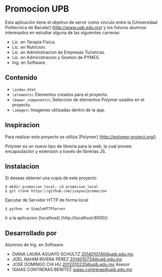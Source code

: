 # Promocion UPB 

Esta aplicación tiene el objetivo de servir como vinculo entre la [Universidad Politecnica de Bacalar] (http://www.upb.edu.mx) y los futuros alumnos interesados en estudiar alguna de las siguientes carreras:

* Lic. en Terapia Fisica.
* Lic. en Nutricion.
* Lic. en Administracion de Empresas Turisticas.
* Lic. en Administracion y Gestion de PYMES.
* Ing. en Software.

## Contenido

-   `\index.html`
-   `\elements\` Elementos creados para el proyecto.
-   `\bower_components\` Seleccion de elementos Polymer usados en el proyecto.
-   `\images\` Imagenes utilizadas dentro de la app.

## Inspiracion

Para realizar este proyecto se utiliza [Polymer] (http://polymer-project.org/).

Polymer es un nuevo tipo de libreria para la web, la cual provee encapsulación y extensión a través de librerias JS.

## Instalacion

Si deseas obtener una copia de este proyecto 
```
$ mkdir promocion_local; cd promocion_local
$ git clone https://github.com/isayas/promocion
```
Ejecutar de Servidor HTTP de forma local
```
$ python -m SimpleHTTPServer
```
Ir a la aplicacion
[localhost] (http://localhost:8000/)


## Desarrollado por
Alumnos de Ing. en Software:
- DIANA LAURA AGUAYO SCHULTZ <2014010740@upb.edu.mx>
- JOEL NAHIM RIVERA PÉREZ <2014010734@upb.edu.mx>
- JOSE DOMINGO CHI HU <2012010235@upb.edu.mx>
Asesor 
- ISAIAS CONTRERAS BENITEZ <isaias.contreras@upb.edu.mx>
